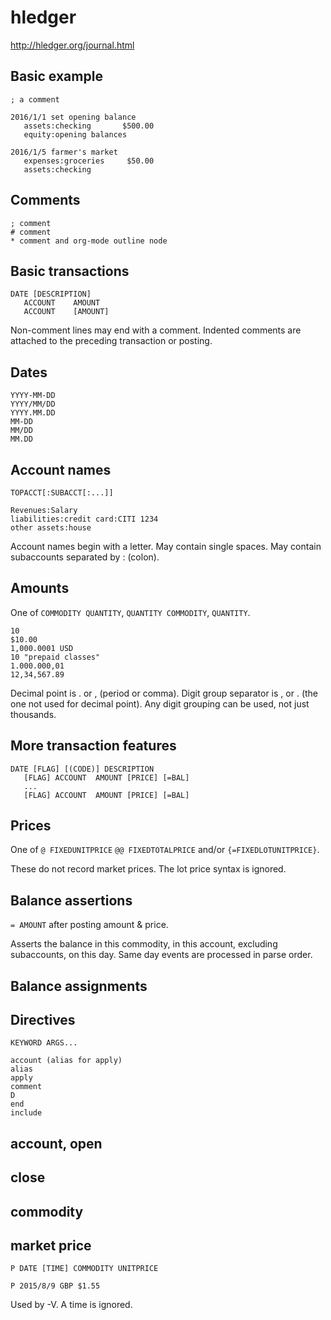 # hledger

http://hledger.org/journal.html  

## Basic example

    ; a comment

    2016/1/1 set opening balance
       assets:checking       $500.00
       equity:opening balances

    2016/1/5 farmer's market
       expenses:groceries     $50.00
       assets:checking

## Comments

    ; comment
    # comment
    * comment and org-mode outline node

## Basic transactions

    DATE [DESCRIPTION]
       ACCOUNT    AMOUNT
       ACCOUNT    [AMOUNT]

Non-comment lines may end with a comment.
Indented comments are attached to the preceding transaction or posting.

## Dates

    YYYY-MM-DD
    YYYY/MM/DD
    YYYY.MM.DD
    MM-DD
    MM/DD
    MM.DD

## Account names

    TOPACCT[:SUBACCT[:...]]

    Revenues:Salary
    liabilities:credit card:CITI 1234
    other assets:house

Account names begin with a letter.
May contain single spaces.
May contain subaccounts separated by : (colon).

## Amounts

One of
`COMMODITY QUANTITY`,
`QUANTITY COMMODITY`,
`QUANTITY`.

    10
    $10.00
    1,000.0001 USD
    10 "prepaid classes"
    1.000.000,01
    12,34,567.89

Decimal point is .  or , (period or comma).
Digit group separator is ,  or . (the one not used for decimal point).
Any digit grouping can be used, not just thousands.

## More transaction features

    DATE [FLAG] [(CODE)] DESCRIPTION
       [FLAG] ACCOUNT  AMOUNT [PRICE] [=BAL]
       ...
       [FLAG] ACCOUNT  AMOUNT [PRICE] [=BAL]

## Prices

One of
`@ FIXEDUNITPRICE`
`@@ FIXEDTOTALPRICE`
and/or
`{=FIXEDLOTUNITPRICE}`.

These do not record market prices.
The lot price syntax is ignored.

## Balance assertions

`= AMOUNT` after posting amount & price.

Asserts the balance in this commodity,
in this account, excluding subaccounts,
on this day. Same day events are processed in parse order.

## Balance assignments

## Directives

    KEYWORD ARGS...

    account (alias for apply)
    alias
    apply
    comment
    D
    end
    include

## account, open

## close

## commodity

## market price

    P DATE [TIME] COMMODITY UNITPRICE

    P 2015/8/9 GBP $1.55

Used by -V.
A time is ignored.
